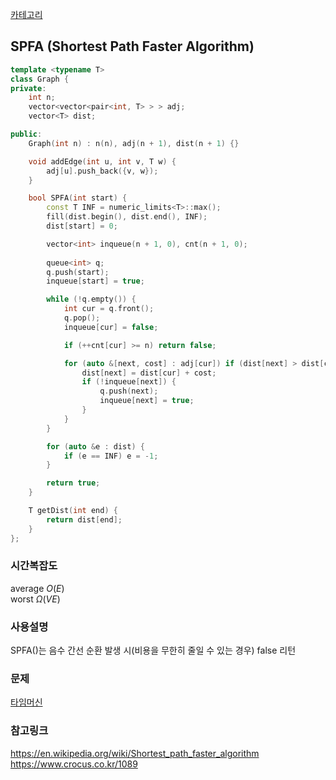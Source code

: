 [카테고리](/README.md)
## SPFA (Shortest Path Faster Algorithm)
```cpp
template <typename T>
class Graph {
private:
    int n;
    vector<vector<pair<int, T> > > adj;
    vector<T> dist;

public:
    Graph(int n) : n(n), adj(n + 1), dist(n + 1) {}

    void addEdge(int u, int v, T w) {
        adj[u].push_back({v, w});
    }

    bool SPFA(int start) {
        const T INF = numeric_limits<T>::max();
        fill(dist.begin(), dist.end(), INF);
        dist[start] = 0;

        vector<int> inqueue(n + 1, 0), cnt(n + 1, 0);
        
        queue<int> q;
        q.push(start);
        inqueue[start] = true;

        while (!q.empty()) {
            int cur = q.front();
            q.pop();
            inqueue[cur] = false;

            if (++cnt[cur] >= n) return false;

            for (auto &[next, cost] : adj[cur]) if (dist[next] > dist[cur] + cost) {
                dist[next] = dist[cur] + cost;
                if (!inqueue[next]) {
                    q.push(next);
                    inqueue[next] = true;
                }
            }
        }

        for (auto &e : dist) {
            if (e == INF) e = -1;
        }

        return true;
    }

    T getDist(int end) {
        return dist[end];
    }
};
```
### 시간복잡도 
average $O(E)$   
worst $\Omega(VE)$   

### 사용설명
SPFA()는 음수 간선 순환 발생 시(비용을 무한히 줄일 수 있는 경우) false 리턴   

### 문제
[타임머신](https://www.acmicpc.net/problem/11657)

### 참고링크
https://en.wikipedia.org/wiki/Shortest_path_faster_algorithm   
https://www.crocus.co.kr/1089